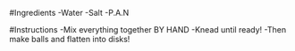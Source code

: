 #Ingredients
-Water
-Salt
-P.A.N

#Instructions
-Mix everything together BY HAND
-Knead until ready!
-Then make balls and flatten into disks!

